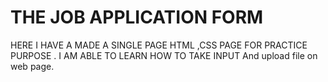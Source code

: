 #  THE JOB APPLICATION FORM
HERE I HAVE A MADE A SINGLE PAGE HTML ,CSS PAGE FOR PRACTICE PURPOSE . I AM ABLE TO LEARN HOW TO TAKE INPUT And upload file on web page.
